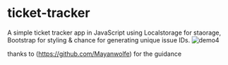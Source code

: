 # ticket-tracker
A simple ticket tracker app in JavaScript using Localstorage for staorage, Bootstrap for styling & chance for generating unique issue IDs.
![demo4](https://user-images.githubusercontent.com/4817193/208846889-25ff6672-80ea-442d-ae5a-0a1b8b032c98.jpg)

thanks to (https://github.com/Mayanwolfe) for the guidance
